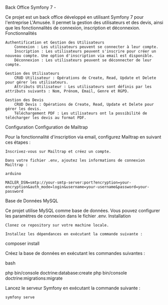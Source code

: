 Back Office Symfony 7 - 

Ce projet est un back office développé en utilisant Symfony 7 pour l'entreprise L'Amusée. Il permet la gestion des utilisateurs et des devis, ainsi que les fonctionnalités de connexion, inscription et déconnexion.
Fonctionnalités

    Authentification et Gestion des Utilisateurs
        Connexion : Les utilisateurs peuvent se connecter à leur compte.
        Inscription : Les utilisateurs peuvent s'inscrire pour créer un nouveau compte. Une option d'inscription via email est disponible.
        Déconnexion : Les utilisateurs peuvent se déconnecter de leur compte.

    Gestion des Utilisateurs
        CRUD Utilisateur : Opérations de Create, Read, Update et Delete pour gérer les utilisateurs.
        Attributs Utilisateur : Les utilisateurs sont définis par les attributs suivants : Nom, Prénom, Email, Genre et RGPD.

    Gestion des Devis
        CRUD Devis : Opérations de Create, Read, Update et Delete pour gérer les devis.
        Téléchargement PDF : Les utilisateurs ont la possibilité de télécharger les devis au format PDF.

Configuration
Configuration de Mailtrap

Pour la fonctionnalité d'inscription via email, configurez Mailtrap en suivant ces étapes :

    Inscrivez-vous sur Mailtrap et créez un compte.

    Dans votre fichier .env, ajoutez les informations de connexion Mailtrap :

    arduino

    MAILER_DSN=smtp://your-smtp-server:port?encryption=your-encryption&auth_mode=login&username=your-username&password=your-password

Base de Données MySQL

Ce projet utilise MySQL comme base de données. Vous pouvez configurer les paramètres de connexion dans le fichier .env.
Installation

    Clonez ce repository sur votre machine locale.

    Installez les dépendances en exécutant la commande suivante :

composer install

Créez la base de données en exécutant les commandes suivantes :

bash

php bin/console doctrine:database:create
php bin/console doctrine:migrations:migrate

Lancez le serveur Symfony en exécutant la commande suivante :

    symfony serve





